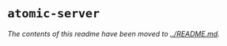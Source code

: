 # `atomic-server`

_The contents of this readme have been moved to [../README.md](https://github.com/atomicdata-dev/atomic-server)._
